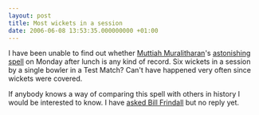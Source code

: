 ```yaml
---
layout: post
title: Most wickets in a session
date: 2006-06-08 13:53:35.000000000 +01:00
---
```

I have been unable to find out whether <a href="https://content-uk.cricinfo.com/srilanka/content/player/49636.html" target="_blank">Muttiah Muralitharan</a>&#39;s <a href="https://content-usa.cricinfo.com/engvsl/engine/match/225266.html" target="_blank">astonishing spell</a> on Monday after lunch is any kind of record. Six wickets in a session by a single bowler in a Test Match? Can&#39;t have happened very often since wickets were covered.

If anybody knows a way of comparing this spell with others in history I would be interested to know. I have <a href="https://news.bbc.co.uk/sport1/hi/sports_talk/stump_bearders/default.stm" target="_blank">asked Bill Frindall</a> but no reply yet.
